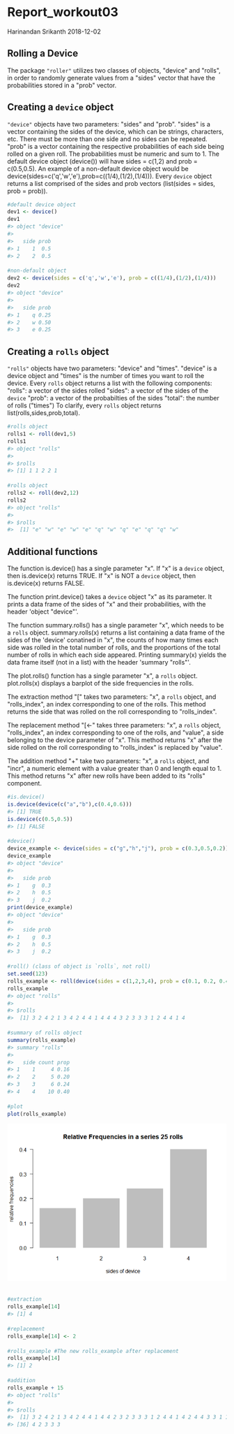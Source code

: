 Report\_workout03
================
Harinandan Srikanth
2018-12-02

Rolling a Device
----------------

The package `"roller"` utilizes two classes of objects, "device" and "rolls", in order to randomly generate values from a "sides" vector that have the probabilities stored in a "prob" vector.

Creating a `device` object
--------------------------

`"device"` objects have two parameters: "sides" and "prob". "sides" is a vector containing the sides of the device, which can be strings, characters, etc. There must be more than one side and no sides can be repeated. "prob" is a vector containing the respective probabilities of each side being rolled on a given roll. The probabilities must be numeric and sum to 1. The default device object (device()) will have sides = c(1,2) and prob = c(0.5,0.5). An example of a non-default device object would be device(sides=c('q','w','e'),prob=c((1/4),(1/2),(1/4))). Every `device` object returns a list comprised of the sides and prob vectors (list(sides = sides, prob = prob)).

``` r
#default device object
dev1 <- device()
dev1
#> object "device"
#> 
#>   side prob
#> 1    1  0.5
#> 2    2  0.5

#non-default object
dev2 <- device(sides = c('q','w','e'), prob = c((1/4),(1/2),(1/4)))
dev2
#> object "device"
#> 
#>   side prob
#> 1    q 0.25
#> 2    w 0.50
#> 3    e 0.25
```

Creating a `rolls` object
-------------------------

`"rolls"` objects have two parameters: "device" and "times". "device" is a device object and "times" is the number of times you want to roll the device. Every `rolls` object returns a list with the following components: "rolls": a vector of the sides rolled "sides": a vector of the sides of the `device` "prob": a vector of the probabilties of the sides "total": the number of rolls ("times") To clarify, every `rolls` object returns list(rolls,sides,prob,total).

``` r
#rolls object
rolls1 <- roll(dev1,5)
rolls1
#> object "rolls"
#> 
#> $rolls
#> [1] 1 1 2 2 1

#rolls object
rolls2 <- roll(dev2,12)
rolls2
#> object "rolls"
#> 
#> $rolls
#>  [1] "e" "w" "e" "w" "e" "q" "w" "q" "e" "q" "q" "w"
```

Additional functions
--------------------

The function is.device() has a single parameter "x". If "x" is a `device` object, then is.device(x) returns TRUE. If "x" is NOT a `device` object, then is.device(x) returns FALSE.

The function print.device() takes a `device` object "x" as its parameter. It prints a data frame of the sides of "x" and their probabilities, with the header 'object "device"'.

The function summary.rolls() has a single parameter "x", which needs to be a `rolls` object. summary.rolls(x) returns a list containing a data frame of the sides of the 'device' conatined in "x", the counts of how many times each side was rolled in the total number of rolls, and the proportions of the total number of rolls in which each side appeared. Printing summary(x) yields the data frame itself (not in a list) with the header 'summary "rolls"'.

The plot.rolls() function has a single parameter "x", a `rolls` object. plot.rolls(x) displays a barplot of the side frequencies in the rolls.

The extraction method "\[" takes two parameters: "x", a `rolls` object, and "rolls\_index", an index corresponding to one of the rolls. This method returns the side that was rolled on the roll corresponding to "rolls\_index".

The replacement method "\[&lt;-" takes three parameters: "x", a `rolls` object, "rolls\_index", an index corresponding to one of the rolls, and "value", a side belonging to the device parameter of "x". This method returns "x" after the side rolled on the roll corresponding to "rolls\_index" is replaced by "value".

The addition method "+" take two parameters: "x", a `rolls` object, and "incr", a numeric element with a value greater than 0 and length equal to 1. This method returns "x" after new rolls have been added to its "rolls" component.

``` r
#is.device()
is.device(device(c("a","b"),c(0.4,0.6)))
#> [1] TRUE
is.device(c(0.5,0.5))
#> [1] FALSE

#device()
device_example <- device(sides = c("g","h","j"), prob = c(0.3,0.5,0.2))
device_example
#> object "device"
#> 
#>   side prob
#> 1    g  0.3
#> 2    h  0.5
#> 3    j  0.2
print(device_example)
#> object "device"
#> 
#>   side prob
#> 1    g  0.3
#> 2    h  0.5
#> 3    j  0.2

#roll() (class of object is `rolls`, not roll)
set.seed(123)
rolls_example <- roll(device(sides = c(1,2,3,4), prob = c(0.1, 0.2, 0.4, 0.3)), times = 25)
rolls_example
#> object "rolls"
#> 
#> $rolls
#>  [1] 3 2 4 2 1 3 4 2 4 4 1 4 4 4 3 2 3 3 3 1 2 4 4 1 4

#summary of rolls object
summary(rolls_example)
#> summary "rolls"
#> 
#>   side count prop
#> 1    1     4 0.16
#> 2    2     5 0.20
#> 3    3     6 0.24
#> 4    4    10 0.40

#plot
plot(rolls_example)
```

![](report_workout03_files/figure-markdown_github/unnamed-chunk-4-1.png)

``` r

#extraction
rolls_example[14]
#> [1] 4

#replacement
rolls_example[14] <- 2

#rolls_example #The new rolls_example after replacement
rolls_example[14]
#> [1] 2

#addition
rolls_example + 15
#> object "rolls"
#> 
#> $rolls
#>  [1] 3 2 4 2 1 3 4 2 4 4 1 4 4 2 3 2 3 3 3 1 2 4 4 1 4 2 4 4 3 3 1 1 4 2 3
#> [36] 4 2 3 3 3
```
